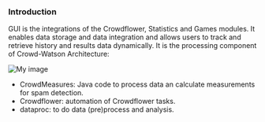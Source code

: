 ### Introduction

GUI is the integrations of the Crowdflower, Statistics and Games modules. It enables data storage and data integration and allows users to track and retrieve history and results data dynamically. 
It is the processing component of Crowd-Watson Architecture:

![My image](https://www.dropbox.com/s/s3p7jiqj2hzkdjm/Crowd-WatsonArchitecture.jpg)


- CrowdMeasures: Java code to process data an calculate measurements for spam detection. 
- Crowdflower: automation of Crowdflower tasks. 
- dataproc: to do data (pre)process and analysis. 
